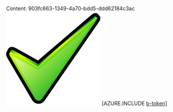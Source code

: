 Content: 903fc663-1349-4a70-bdd5-ddd62184c3ac![image](82dcebb8-19f5-4ff6-ba08-63ad4f888ee1.png)
[AZURE.INCLUDE [b-token](dd50ae6d-721f-446f-8f09-2495c81fd28c.md)]
